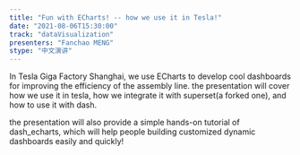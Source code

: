 ```yaml
---
title: "Fun with ECharts! -- how we use it in Tesla!"
date: "2021-08-06T15:30:00" 
track: "dataVisualization"
presenters: "Fanchao MENG"
stype: "中文演讲"
---
```

In Tesla Giga Factory Shanghai, we use ECharts to develop cool dashboards for improving the efficiency of the assembly line. the presentation will cover how we use it in tesla, how we integrate it with superset(a forked one), and how to use it with dash. 
 

 the presentation will also provide a simple hands-on tutorial of dash_echarts, which will help people building customized dynamic dashboards  easily and quickly!